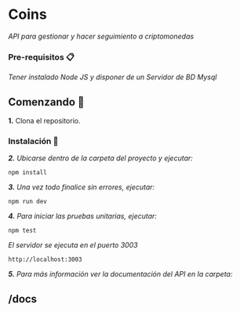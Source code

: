 # Coins

_API para gestionar y hacer seguimiento a criptomonedas_


### Pre-requisitos 📋

_Tener instalado Node JS y disponer de un Servidor de BD Mysql_

## Comenzando 🚀


**1.** Clona el repositorio.

### Instalación 🔧


_**2.** Ubicarse dentro de la carpeta del proyecto y ejecutar:_

```
npm install
```

_**3.** Una vez todo finalice sin errores, ejecutar:_

```
npm run dev
```

_**4.** Para iniciar las pruebas unitarias, ejecutar:_

```
npm test
```

_El servidor se ejecuta en el puerto 3003_


```
http://localhost:3003
```

_**5.** Para más información ver la documentación del API en la carpeta:_

## /docs
